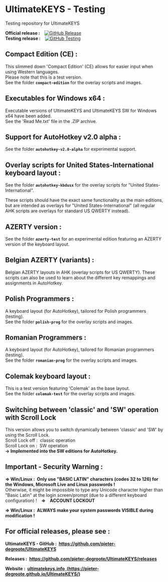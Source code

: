 # UltimateKEYS - Testing
Testing repository for UltimateKEYS

**Official release :**&emsp;[![GitHub Release](https://img.shields.io/github/release/pieter-degroote/UltimateKEYS.svg)](https://github.com/pieter-degroote/UltimateKEYS/releases)  
**Testing release :**&emsp;[![GitHub Testing](https://img.shields.io/github/release/pieter-degroote/UltimateKEYS-testing.svg?label=testing)](https://github.com/pieter-degroote/UltimateKEYS-testing/releases)

## Compact Edition (CE) :

This slimmed down 'Compact Edition' (CE) allows for easier input when using Western languages.  
Please note that this is a test version.  
See the folder **`compact-edition`** for the overlay scripts and images.

## Executables for Windows x64 :

Executable versions of UltimateKEYS and UltimateKEYS SW for Windows x64 have been added.  
See the 'Read Me.txt' file in the .ZIP archive.

## Support for AutoHotkey v2.0 alpha :

See the folder **`autohotkey-v2.0-alpha`** for experimental support.

## Overlay scripts for United States-International keyboard layout :

See the folder **`autohotkey-kbdusx`** for the overlay scripts for "United States-International".

These scripts should have the exact same functionality as the main editions, but are intended as overlays for "United States-International" (all regular AHK scripts are overlays for standard US QWERTY instead).

## AZERTY version :

See the folder **`azerty-test`** for an experimental edition featuring an AZERTY version of the keyboard layout.

## Belgian AZERTY (variants) :

Belgian AZERTY layouts in AHK (overlay scripts for US QWERTY). These scripts can also be used to learn about the different key remappings and assignments in AutoHotkey.

## Polish Programmers :

A keyboard layout (for AutoHotkey), tailored for Polish programmers (testing).  
See the folder **`polish-prog`** for the overlay scripts and images.

## Romanian Programmers :

A keyboard layout (for AutoHotkey), tailored for Romanian programmers (testing).  
See the folder **`romanian-prog`** for the overlay scripts and images.

## Colemak keyboard layout :

This is a test version featuring 'Colemak' as the base layout.  
See the folder **`colemak-test`** for the overlay scripts and images.

## Switching between 'classic' and 'SW' operation with Scroll Lock

This version allows you to switch dynamically between 'classic' and 'SW' by using the Scroll Lock.  
Scroll Lock off : &nbsp;classic operation  
Scroll Lock on : &nbsp;SW operation  
**-&gt; Implemented into the SW editions for AutoHotkey.**

## Important - Security Warning :

**=&gt; Win/Linux : &nbsp;Only use "BASIC LATIN" characters (codes 32 to 126) for the Windows, Microsoft Live and Linux passwords !**  
Otherwise, it might be impossible to type any Unicode character higher than "Basic Latin" at the login screen/prompt (due to a different keyboard configuration) !&emsp;**=&gt;&emsp;ACCOUNT LOCKOUT**

**=&gt; Win/Linux : &nbsp;ALWAYS make your system passwords VISIBLE during modification !**

## For official releases, please see :

**UltimateKEYS - GitHub : &nbsp;https://github.com/pieter-degroote/UltimateKEYS**

**Releases : &nbsp;https://github.com/pieter-degroote/UltimateKEYS/releases**

**Website : &nbsp;[ultimatekeys.info &nbsp;(https://pieter-degroote.github.io/UltimateKEYS/)](https://pieter-degroote.github.io/UltimateKEYS/)**
